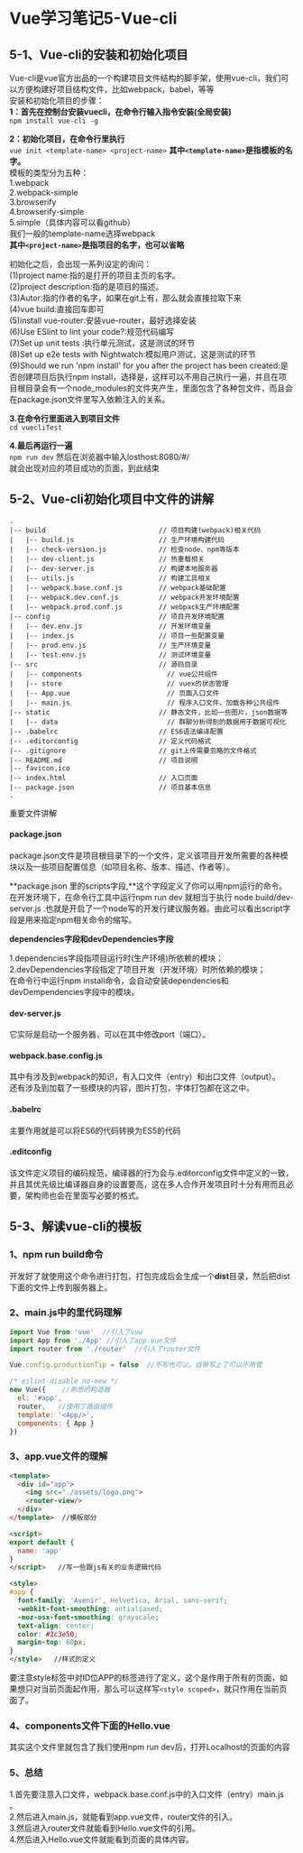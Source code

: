 # Vue学习笔记5-Vue-cli
## 5-1、Vue-cli的安装和初始化项目
Vue-cli是vue官方出品的一个构建项目文件结构的脚手架，使用vue-cli，我们可以方便构建好项目结构文件，比如webpack，babel，等等<br>
安装和初始化项目的步骤：<br>
**1：首先在控制台安装vuecli，在命令行输入指令安装(全局安装) <br>**
```npm install vue-cli -g```


**2：初始化项目，在命令行里执行<br>**
```vue init <template-name> <project-name>```
**其中```<template-name>```是指模板的名字。<br>**
模板的类型分为五种：<br>
1.webpack <br>
2.webpack-simple <br>
3.browserify <br>
4.browserify-simple <br>
5.simple（具体内容可以看github）<br>
我们一般的template-name选择webpack <br>
**其中```<project-name>```是指项目的名字，也可以省略<br>**


初始化之后，会出现一系列设定的询问：<br>
(1)project name:指的是打开的项目主页的名字。<br>
(2)project description:指的是项目的描述。<br>
(3)Autor:指的作者的名字，如果在git上有，那么就会直接拉取下来<br>
(4)vue build:直接回车即可<br>
(5)install vue-router:安装vue-router，最好选择安装<br>
(6)Use ESlint to lint your code?:规范代码编写<br>
(7)Set up unit tests :执行单元测试，这是测试的环节<br>
(8)Set up e2e tests with Nightwatch:模拟用户测试，这是测试的环节<br>
(9)Should we run 'npm install' for you after the project has been created:是否创建项目后执行npm install，选择是，这样可以不用自己执行一遍，并且在项目根目录会有一个node_modules的文件夹产生，里面包含了各种包文件，而且会在package.json文件里写入依赖注入的关系。<br>


**3.在命令行里面进入到项目文件<br>**
```cd vuecliTest```


**4.最后再运行一遍<br>**
```npm run dev```
然后在浏览器中输入losthost:8080/#/ <br>
就会出现对应的项目成功的页面，到此结束<br>

## 5-2、Vue-cli初始化项目中文件的讲解
```
.
|-- build                            // 项目构建(webpack)相关代码
|   |-- build.js                     // 生产环境构建代码
|   |-- check-version.js             // 检查node、npm等版本
|   |-- dev-client.js                // 热重载相关
|   |-- dev-server.js                // 构建本地服务器
|   |-- utils.js                     // 构建工具相关
|   |-- webpack.base.conf.js         // webpack基础配置
|   |-- webpack.dev.conf.js          // webpack开发环境配置
|   |-- webpack.prod.conf.js         // webpack生产环境配置
|-- config                           // 项目开发环境配置
|   |-- dev.env.js                   // 开发环境变量
|   |-- index.js                     // 项目一些配置变量
|   |-- prod.env.js                  // 生产环境变量
|   |-- test.env.js                  // 测试环境变量
|-- src                              // 源码目录
|   |-- components                     // vue公共组件
|   |-- store                          // vuex的状态管理
|   |-- App.vue                        // 页面入口文件
|   |-- main.js                        // 程序入口文件，加载各种公共组件
|-- static                           // 静态文件，比如一些图片，json数据等
|   |-- data                           // 群聊分析得到的数据用于数据可视化
|-- .babelrc                         // ES6语法编译配置
|-- .editorconfig                    // 定义代码格式
|-- .gitignore                       // git上传需要忽略的文件格式
|-- README.md                        // 项目说明
|-- favicon.ico 
|-- index.html                       // 入口页面
|-- package.json                     // 项目基本信息
. 
```


重要文件讲解<br>
#### package.json 
package.json文件是项目根目录下的一个文件，定义该项目开发所需要的各种模块以及一些项目配置信息（如项目名称、版本、描述、作者等）。<br>

**package.json 里的scripts字段,**这个字段定义了你可以用npm运行的命令。在开发环境下，在命令行工具中运行npm run dev 就相当于执行 node build/dev-server.js  .也就是开启了一个node写的开发行建议服务器。由此可以看出script字段是用来指定npm相关命令的缩写。<br>

**dependencies字段和devDependencies字段** <br>

1.dependencies字段指项目运行时(生产环境)所依赖的模块；<br>
2.devDependencies字段指定了项目开发（开发环境）时所依赖的模块；<br>
在命令行中运行npm install命令，会自动安装dependencies和devDempendencies字段中的模块。<br>

#### dev-server.js 
它实际是启动一个服务器，可以在其中修改port（端口）。<br>

#### webpack.base.config.js
其中有涉及到webpack的知识，有入口文件（entry）和出口文件（output）。<br>
还有涉及到加载了一些模块的内容，图片打包，字体打包都在这之中。<br>

#### .babelrc
主要作用就是可以将ES6的代码转换为ES5的代码 <br>

#### .editconfig
该文件定义项目的编码规范，编译器的行为会与.editorconfig文件中定义的一致，并且其优先级比编译器自身的设置要高，这在多人合作开发项目时十分有用而且必要，架构师也会在里面写必要的格式。<br>

## 5-3、解读vue-cli的模板
### 1、npm run build命令
开发好了就使用这个命令进行打包，打包完成后会生成一个**dist**目录，然后把dist下面的文件上传到服务器上。<br>
### 2、main.js中的里代码理解
```javascript
import Vue from 'vue'  //引入了vuw
import App from './App' //引入了app.vue文件
import router from './router'  //引入了router文件

Vue.config.productionTip = false  //不写也可以，自带写上了可以不用管

/* eslint-disable no-new */
new Vue({    //熟悉的构造器
  el: '#app',
  router,   //使用了路由组件
  template: '<App/>',
  components: { App }
})
```
### 3、app.vue文件的理解
```html
<template>  
  <div id="app">
    <img src="./assets/logo.png">
    <router-view/>
  </div>
</template>  //模板部分

<script>
export default {
  name: 'app'
}
</script>   //写一些跟js有关的业务逻辑代码

<style>
#app {
  font-family: 'Avenir', Helvetica, Arial, sans-serif;
  -webkit-font-smoothing: antialiased;
  -moz-osx-font-smoothing: grayscale;
  text-align: center;
  color: #2c3e50;
  margin-top: 60px;
}
</style>   //样式的定义
```
要注意style标签中对ID位APP的标签进行了定义，这个是作用于所有的页面，如果想只对当前页面起作用，那么可以这样写```<style scoped>```，就只作用在当前页面了。<br>

### 4、components文件下面的Hello.vue
其实这个文件里就包含了我们使用npm run dev后，打开Localhost的页面的内容

### 5、总结
1.首先要注意入口文件，webpack.base.conf.js中的入口文件（entry）main.js 。<br>
2.然后进入main.js，就能看到app.vue文件，router文件的引入。<br>
3.然后进入router文件就能看到Hello.vue文件的引用。<br>
4.然后进入Hello.vue文件就能看到页面的具体内容。<br>
